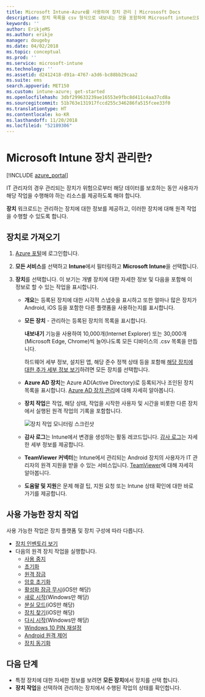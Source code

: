 ```yaml
---
title: Microsoft Intune-Azure를 사용하여 장치 관리 | Micrososft Docs
description: 장치 목록을 csv 형식으로 내보내는 것을 포함하여 Microsoft intune으로 관리하는 장치를 검토하고, Azure Active Directory-조인된 장치를 보고, 장치에서 동작의 변경 로그를 검토하고, IT 관리자가 원격으로 Android 장치의 문제를 해결할 수 있게 TeamViewer 커넥터를 사용하고 장치에서 실행할 수 있는 모든 작업을 봅니다.
keywords: ''
author: ErikjeMS
ms.author: erikje
manager: dougeby
ms.date: 04/02/2018
ms.topic: conceptual
ms.prod: ''
ms.service: microsoft-intune
ms.technology: ''
ms.assetid: d2412418-d91a-4767-a3d6-bc88bb29caa2
ms.suite: ems
search.appverid: MET150
ms.custom: intune-azure; get-started
ms.openlocfilehash: 3dbf299633239ae16553e9fbc8d411c4aa37cd8a
ms.sourcegitcommit: 51b763e131917fccd255c346286fa515fcee33f0
ms.translationtype: HT
ms.contentlocale: ko-KR
ms.lasthandoff: 11/20/2018
ms.locfileid: "52189306"
---
```

# <a name="what-is-microsoft-intune-device-management"></a>Microsoft Intune 장치 관리란?

[!INCLUDE [azure_portal](./includes/azure_portal.md)]

IT 관리자의 경우 관리되는 장치가 위험으로부터 해당 데이터를 보호하는 동안 사용자가 해당 작업을 수행해야 하는 리소스를 제공하도록 해야 합니다.

**장치** 워크로드는 관리하는 장치에 대한 정보를 제공하고, 이러한 장치에 대해 원격 작업을 수행할 수 있도록 합니다.

## <a name="get-to-your-devices"></a>장치로 가져오기

1. [Azure 포털](https://portal.azure.com)에 로그인합니다.
2. **모든 서비스**를 선택하고 **Intune**에서 필터링하고 **Microsoft Intune**을 선택합니다.
3. **장치**를 선택합니다. 이 보기는 개별 장치에 대한 자세한 정보 및 다음을 포함해 이 정보로 할 수 있는 작업을 표시합니다.

   - **개요**는 등록된 장치에 대한 시각적 스냅숏을 표시하고 또한 얼마나 많은 장치가 Android, iOS 등을 포함한 다른 플랫폼을 사용하는지를 표시합니다.
   - **모든 장치** - 관리하는 등록된 장치의 목록을 표시합니다.

     **내보내기** 기능을 사용하여 10,000개(Internet Explorer) 또는 30,000개(Microsoft Edge, Chrome)씩 늘어나도록 모든 디바이스의 .csv 목록을 만듭니다.

     하드웨어 세부 정보, 설치된 앱, 해당 준수 정책 상태 등을 포함해 [해당 장치에 대한 추가 세부 정보 보기](device-inventory.md)하려면 모든 장치를 선택합니다.

   - **Azure AD 장치**는 Azure AD(Active Directory)로 등록되거나 조인된 장치 목록을 표시합니다. [Azure AD 장치 관리](https://docs.microsoft.com/azure/active-directory/device-management-introduction)에 대해 자세히 알아봅니다.
   - **장치 작업**은 작업, 해당 상태, 작업을 시작한 사용자 및 시간을 비롯한 다른 장치에서 실행된 원격 작업의 기록을 포함합니다.

     ![장치 작업 모니터링 스크린샷](./media/monitor-device-actions.png)

   - **감사 로그**는 Intune에서 변경을 생성하는 활동 레코드입니다. [감사 로그](monitor-audit-logs.md)는 자세한 세부 정보를 제공합니다.
   - **TeamViewer 커넥터**는 Intune에서 관리되는 Android 장치의 사용자가 IT 관리자의 원격 지원을 받을 수 있는 서비스입니다. [TeamViewer](device-profile-android-teamviewer.md)에 대해 자세히 알아봅니다.
   - **도움말 및 지원**은 문제 해결 팁, 지원 요청 또는 Intune 상태 확인에 대한 바로 가기를 제공합니다.

## <a name="available-device-actions"></a>사용 가능한 장치 작업
사용 가능한 작업은 장치 플랫폼 및 장치 구성에 따라 다릅니다.

- [장치 인벤토리 보기](device-inventory.md)
- 다음의 원격 장치 작업을 실행합니다.
    - [사용 중지](devices-wipe.md#retire)
    - [초기화](devices-wipe.md#wipe)
    - [원격 잠금](device-remote-lock.md)
    - [암호 초기화](device-passcode-reset.md)
    - [활성화 잠금 무시](device-activation-lock-bypass.md)(iOS만 해당)
    - [새로 시작](device-fresh-start.md)(Windows만 해당)
    - [분실 모드](device-lost-mode.md)(iOS만 해당)
    - [장치 찾기](device-locate.md)(iOS만 해당)
    - [다시 시작](device-restart.md)(Windows만 해당)
    - [Windows 10 PIN 재설정](device-windows-pin-reset.md)
    - [Android 원격 제어](device-profile-android-teamviewer.md)
    - [장치 동기화](device-sync.md)

## <a name="next-steps"></a>다음 단계

- 특정 장치에 대한 자세한 정보를 보려면 **모든 장치**에서 장치를 선택 합니다.
- **장치 작업**을 선택하여 관리하는 장치에서 수행된 작업의 상태를 확인합니다.
